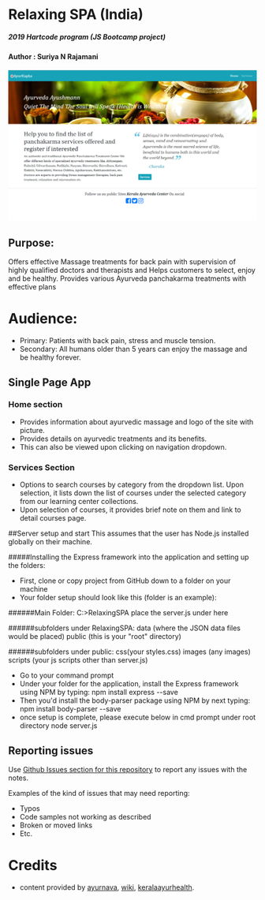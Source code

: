 # Relaxing SPA (India)  
##### 2019 Hartcode program (JS Bootcamp project)
#### Author : Suriya N Rajamani

![WebsitePromo](public/images/readMeimg.PNG)

## Purpose:
Offers effective Massage treatments for back pain with supervision of highly qualified doctors and therapists and Helps customers to select, enjoy and be healthy.
Provides various Ayurveda panchakarma treatments with effective plans

# Audience:
- Primary: Patients with back pain, stress and muscle tension.
- Secondary: All humans older than 5 years can enjoy the massage and be healthy forever.

## Single Page App
### Home section
- Provides information about ayurvedic massage and logo of the site with picture.
- Provides details on ayurvedic treatments and its benefits.
- This can also be viewed upon clicking on navigation dropdown.

### Services Section
- Options to search courses by category from the dropdown list. Upon selection, it lists down the list of courses under the selected category from our learning center collections.
- Upon selection of courses, it provides brief note on them and link to detail courses page.

##Server setup and start
This assumes that the user has Node.js installed globally on their machine.

#####Installing the Express framework into the application and setting up the folders:
- First, clone or copy project from GitHub down to a folder on your machine
- Your folder setup should look like this (folder is an example):

######Main Folder:
C:>RelaxingSPA place the server.js under here

######subfolders under RelaxingSPA:
data (where the JSON data files would be placed) public (this is your "root" directory)

######subfolders under public: 
css(your styles.css) images (any images) scripts (your js scripts other than server.js)
- Go to your command prompt
- Under your folder for the application, install the Express framework using NPM by typing:
npm install express --save
- Then you'd install the body-parser package using NPM by next typing:
npm install body-parser --save
- once setup is complete, please execute below in cmd prompt under root directory
node server.js

## Reporting issues
Use [Github Issues section for this repository](https://github.com/Suriya1785/RelaxingSPA/Issues) to report any issues with the notes.

Examples of the kind of issues that may need reporting:
+ Typos
+ Code samples not working as described
+ Broken or moved links
+ Etc.

# Credits
- content provided by [ayurnava](https://www.ayurnava.com/ayurvedic-massage.html), [wiki](http://www.wiki.com), [keralaayurhealth](http://www.keralaayurhealth.com/).